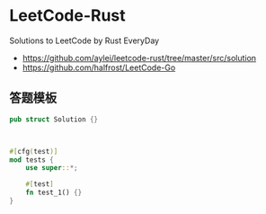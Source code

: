 # LeetCode-Rust
Solutions to LeetCode by Rust EveryDay

- https://github.com/aylei/leetcode-rust/tree/master/src/solution
- https://github.com/halfrost/LeetCode-Go


## 答题模板
```rust
pub struct Solution {}



#[cfg(test)]
mod tests {
    use super::*;

    #[test]
    fn test_1() {}
}
```